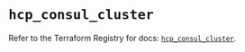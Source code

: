 # `hcp_consul_cluster`

Refer to the Terraform Registry for docs: [`hcp_consul_cluster`](https://registry.terraform.io/providers/hashicorp/hcp/0.80.0/docs/resources/consul_cluster).
